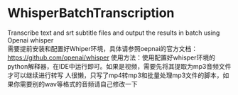 # WhisperBatchTranscription
 Transcribe text and srt subtitle files and output the results in batch using Openai whisper  
 需要提前安装和配置好Whiper环境，具体请参照oepnai的官方文档：https://github.com/openai/whisper 
 使用方法：使用配置好whisper环境的python解释器，在IDE中运行即可。如果是视频，需要先将其提取为mp3音频文件才可以继续进行转写 
 人很懒，只写了mp4转mp3和批量处理mp3文件的脚本，如果你需要别的wav等格式的音频请自己修改一下
